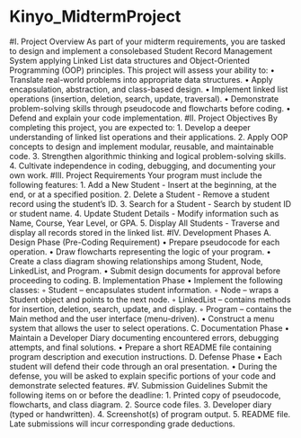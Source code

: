 # Kinyo_MidtermProject

#I. Project Overview
    As part of your midterm requirements, you are tasked to design and implement a consolebased Student Record Management System applying Linked List data structures and
    Object-Oriented Programming (OOP) principles.
      This project will assess your ability to:
        • Translate real-world problems into appropriate data structures.
        • Apply encapsulation, abstraction, and class-based design.
        • Implement linked list operations (insertion, deletion, search, update, traversal).
        • Demonstrate problem-solving skills through pseudocode and flowcharts before
        coding.
        • Defend and explain your code implementation.
#II. Project Objectives
    By completing this project, you are expected to:
        1. Develop a deeper understanding of linked list operations and their applications.
        2. Apply OOP concepts to design and implement modular, reusable, and maintainable code.
        3. Strengthen algorithmic thinking and logical problem-solving skills.
        4. Cultivate independence in coding, debugging, and documenting your own work.
#III. Project Requirements
    Your program must include the following features:
        1. Add a New Student - Insert at the beginning, at the end, or at a specified position.
        2. Delete a Student - Remove a student record using the student’s ID.
        3. Search for a Student - Search by student ID or student name.
        4. Update Student Details - Modify information such as Name, Course, Year Level, or GPA.
        5. Display All Students - Traverse and display all records stored in the linked list.
#IV. Development Phases
    A. Design Phase (Pre-Coding Requirement)
        • Prepare pseudocode for each operation.
        • Draw flowcharts representing the logic of your program.
        • Create a class diagram showing relationships among Student, Node, LinkedList, and Program.
        • Submit design documents for approval before proceeding to coding.
    B. Implementation Phase
        • Implement the following classes:
        ◦ Student – encapsulates student information.
        ◦ Node – wraps a Student object and points to the next node.
        ◦ LinkedList – contains methods for insertion, deletion, search, update, and display.
        ◦ Program – contains the Main method and the user interface (menu-driven).
        • Construct a menu system that allows the user to select operations.
    C. Documentation Phase
        • Maintain a Developer Diary documenting encountered errors, debugging attempts, and final solutions.
        • Prepare a short README file containing program description and execution instructions.
    D. Defense Phase
        • Each student will defend their code through an oral presentation.
        • During the defense, you will be asked to explain specific portions of your code and demonstrate selected features.
#V. Submission Guidelines
    Submit the following items on or before the deadline:
    1. Printed copy of pseudocode, flowcharts, and class diagram.
    2. Source code files.
    3. Developer diary (typed or handwritten).
    4. Screenshot(s) of program output.
    5. README file.
Late submissions will incur corresponding grade deductions.
